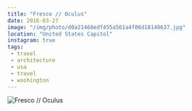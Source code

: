```yaml
---
title: "Fresco // Oculus"
date: 2016-03-27
image: "/img/photo/d0a21468edf455a561a4f06d18140637.jpg"
location: "United States Capitol"
instagram: true
tags:
 - travel
 - architecture
 - usa
 - travel
 - washington
---
```


![Fresco // Oculus](/img/photo/d0a21468edf455a561a4f06d18140637.jpg)
